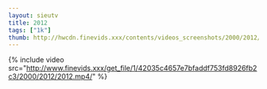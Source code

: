 ```yaml
--- 
layout: sieutv
title: 2012
tags: ["1k"]
thumb: http://hwcdn.finevids.xxx/contents/videos_screenshots/2000/2012/preview.mp4.jpg
---
```

{% include video src="http://www.finevids.xxx/get_file/1/42035c4657e7bfaddf753fd8926fb2c3/2000/2012/2012.mp4/" %} 
